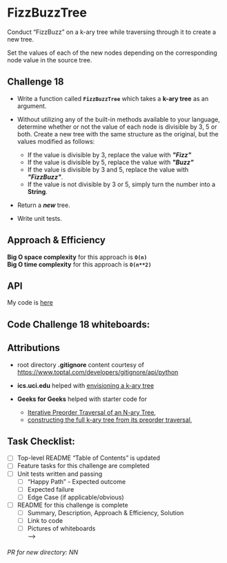 # FizzBuzzTree
Conduct “FizzBuzz” on a k-ary tree while traversing through it to create a new tree.

Set the values of each of the new nodes depending on the corresponding node value in the source tree.

## Challenge 18
- Write a function called __`FizzBuzzTree`__ which takes a __k-ary tree__ as an argument.
- Without utilizing any of the built-in methods available to your language, determine whether or not the value of each node is divisible by 3, 5 or both. Create a new tree with the same structure as the original, but the values modified as follows:
	- If the value is divisible by 3, replace the value with __*"Fizz"*__
	- If the value is divisible by 5, replace the value with __*"Buzz"*__
	- If the value is divisible by 3 and 5, replace the value with __*"FizzBuzz"*__.
	- If the value is not divisible by 3 or 5, simply turn the number into a __String__. <br>
- Return a __*new*__ tree.

- Write unit tests.

## Approach & Efficiency
__Big O space complexity__ for this approach is __`O(n)`__ <br>
__Big O time complexity__ for this approach is __`O(n**2)`__ <br>

## API
<!-- Descriptions of each method publicly available to my k-ary tree are detailed above (q.v.). -->

My code is [here](./fizz_buzz_tree.py)

## Code Challenge 18 whiteboards:
<!-- ![CC-18 FizzBuzzTree - 1](./RELATIVE_PATH) -->
<!-- ![CC-18 FizzBuzzTree - 2](./RELATIVE_PATH) -->
<!-- ![CC-18 FizzBuzzTree - 3](./RELATIVE_PATH) -->


## Attributions
- root directory __.gitignore__ content courtesy of https://www.toptal.com/developers/gitignore/api/python

- __ics.uci.edu__ helped with [envisioning a k-ary tree](https://www.ics.uci.edu/~brgallar/week6_3.html)

- __Geeks for Geeks__ helped with starter code for
	- [Iterative Preorder Traversal of an N-ary Tree](https://www.geeksforgeeks.org/iterative-preorder-traversal-of-a-n-ary-tree/), <br>
	- [constructing the full k-ary tree from its preorder traversal](https://www.geeksforgeeks.org/construct-full-k-ary-tree-preorder-traversal/), <br>




## Task Checklist: <br>
- [ ] Top-level README “Table of Contents” is updated <br>
- [ ] Feature tasks for this challenge are completed <br>
- [ ] Unit tests written and passing <br>
    - [ ] “Happy Path” - Expected outcome <br>
    - [ ] Expected failure <br>
    - [ ] Edge Case (if applicable/obvious) <br>
- [ ] README for this challenge is complete <br>
    - [ ] Summary, Description, Approach & Efficiency, Solution <br>
    - [ ] Link to code <br>
    - [ ] Pictures of whiteboards <br> -->

###### PR for new directory: NN
